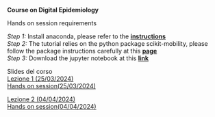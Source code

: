 

**Course on Digital Epidemiology**   

Hands on session requirements  

*Step 1:* Install anaconda, please refer to the [**instructions**](https://docs.anaconda.com/free/anaconda/install/index.html)  
*Step 2:* The tutorial relies on the python package scikit-mobility, please follow the package instructions carefully at this [**page**](https://scikit-mobility.github.io/scikit-mobility/index.html)   
*Step 3:* Download the jupyter notebook at this [**link**](https://github.com/mattiamazzoli/Teaching/tree/main)

Slides del corso  
<a href="https://github.com/mattiamazzoli/Teaching/blob/main/slides/mobility_course_lezione1.pdf" download>Lezione 1 (25/03/2024)</a>  
<a href="https://github.com/mattiamazzoli/Teaching/blob/main/mobility_models.ipynb" download>Hands on session(25/03/2024)</a>

<a href="https://github.com/mattiamazzoli/Teaching/blob/main/slides/mobility_course_lezione2.pdf" download>Lezione 2 (04/04/2024)</a>  
<a href="https://github.com/mattiamazzoli/Teaching/blob/main/arrival_times.ipynb" download>Hands on session(04/04/2024)</a>
